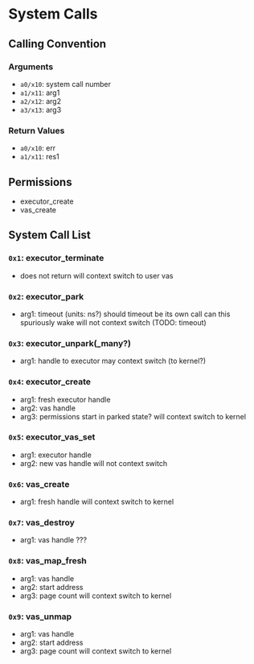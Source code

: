 # System Calls

  

## Calling Convention

### Arguments
- `a0/x10`: system call number
- `a1/x11`: arg1
- `a2/x12`: arg2
- `a3/x13`: arg3

### Return Values
- `a0/x10`: err
- `a1/x11`: res1

## Permissions
- executor_create
- vas_create

## System Call List

### `0x1`: executor_terminate
- does not return
will context switch to user vas

### `0x2`: executor_park
- arg1: timeout (units: ns?)
should timeout be its own call
can this spuriously wake
will not context switch (TODO: timeout)

### `0x3`: executor_unpark(\_many?)
- arg1: handle to executor
may context switch (to kernel?)

### `0x4`: executor_create
- arg1: fresh executor handle
- arg2: vas handle
- arg3: permissions
start in parked state?
will context switch to kernel

### `0x5`: executor_vas_set
- arg1: executor handle
- arg2: new vas handle
will not context switch

### `0x6`: vas_create
- arg1: fresh handle
will context switch to kernel

### `0x7`: vas_destroy
- arg1: vas handle
???

### `0x8`: vas_map_fresh
- arg1: vas handle
- arg2: start address
- arg3: page count
will context switch to kernel

### `0x9`: vas_unmap
- arg1: vas handle
- arg2: start address
- arg3: page count
will context switch to kernel
